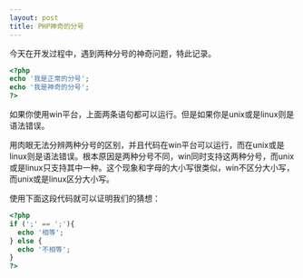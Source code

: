 ```yaml
---
layout: post
title: PHP神奇的分号
---
```

今天在开发过程中，遇到两种分号的神奇问题，特此记录。

```php
<?php
echo '我是正常的分号';
echo '我是神奇的分号';
?>
```

如果你使用win平台，上面两条语句都可以运行。但是如果你是unix或是linux则是语法错误。

用肉眼无法分辨两种分号的区别，并且代码在win平台可以运行，而在unix或是linux则是语法错误。根本原因是两种分号不同，win同时支持这两种分号，而unix或是linux只支持其中一种。这个现象和字母的大小写很类似，win不区分大小写，而unix或是linux区分大小写。

使用下面这段代码就可以证明我们的猜想：

```php
<?php
if (';' == ';'){
  echo '相等';
} else {
  echo '不相等';
}
?>
```
